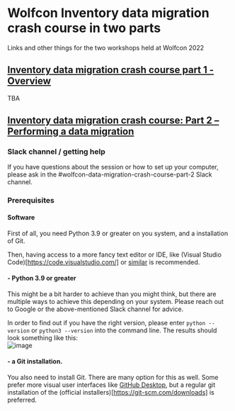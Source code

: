 # Wolfcon Inventory data migration crash course in two parts
Links and other things for the two workshops held at Wolfcon 2022

## [Inventory data migration crash course part 1 - Overview](https://wolfcon2022.sched.com/event/14APs/inventory-data-migration-crash-course-part-1-overview)
TBA

## [Inventory data migration crash course: Part 2 – Performing a data migration](https://wolfcon2022.sched.com/event/14APR/inventory-data-migration-crash-course-part-2-performing-a-data-migration)
### Slack channel / getting help
If you have questions about the session or how to set up your computer, please ask in the #wolfcon-data-migration-crash-course-part-2 Slack channel.

### Prerequisites
#### Software
First of all, you need Python 3.9  or greater on you system, and a installation of Git.

Then, having access to a more fancy text editor or IDE, like (Visual Studio Code)[https://code.visualstudio.com/] or [similar](https://www.g2.com/products/visual-studio-code/competitors/alternatives) is recommended.

#### - Python 3.9 or greater
This might be a bit harder to achieve than you might think, but there are multiple ways to achieve this depending on your system. Please reach out to Google or the above-mentioned Slack channel for advice.   

In order to find out if you have the right version, please enter ```python --version``` or ```python3 --version``` into the command line. The results should look something like this:   
![image](https://user-images.githubusercontent.com/1894384/186442015-374d090b-3a94-4d40-9f3a-f86c3a5b726e.png)   

#### - a Git installation. 
You also need to install Git. There are many option for this as well. Some prefer more visual user interfaces like [GitHub Desktop](https://desktop.github.com/), but a regular git installation of the (official installers)[https://git-scm.com/downloads] is preferred.






